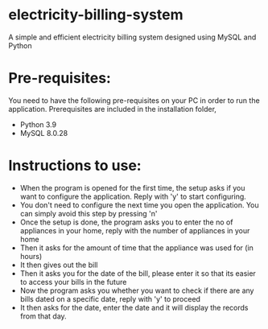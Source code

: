 # electricity-billing-system
A simple and efficient electricity billing system designed using MySQL and Python

# Pre-requisites:

You need to have the following pre-requisites on your PC in order to run the application. Prerequisites are included in the installation folder,

- Python 3.9
- MySQL 8.0.28


# Instructions to use:

- When the program is opened for the first time, the setup asks if you want to configure the application. Reply with 'y' to start configuring.
- You don't need to configure the next time you open the application. You can simply avoid this step by pressing 'n'
- Once the setup is done, the program asks you to enter the no of appliances in your home, reply with the number of appliances in your home
- Then it asks for the amount of time that the appliance was used for (in hours)
- It then gives out the bill
- Then it asks you for the date of the bill, please enter it so that its easier to access your bills in the future
- Now the program asks you whether you want to check if there are any bills dated on a specific date, reply with 'y' to proceed
- It then asks for the date, enter the date and it will display the records from that day.
